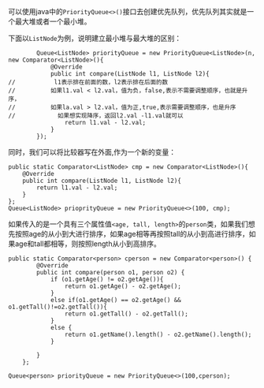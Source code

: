 可以使用java中的`PriorityQueue<>()`接口去创建优先队列，优先队列其实就是一个最大堆或者一个最小堆。


下面以`ListNode`为例，说明建立最小堆与最大堆的区别：

```
        Queue<ListNode> priorityQueue = new PriorityQueue<ListNode>(n, new Comparator<ListNode>(){
            @Override
            public int compare(ListNode l1, ListNode l2){
//           l1表示排在前面的数，l2表示排在后面的数
//          如果l1.val < l2.val，值为负，false,表示不需要调整顺序，也就是升序，
//          如果la.val > l2.val，值为正,true,表示需要调整顺序，也是升序
//            如果想实现降序，返回l2.val -l1.val就可以
                return l1.val - l2.val;
            }
        });
```



同时，我们可以将比较器写在外面,作为一个新的变量：
```
public static Comparator<ListNode> cmp = new Comparator<ListNode>(){
    @Override
    public int compare(ListNode l1, ListNode l2){
        return l1.val - l2.val;
    }
};
Queue<ListNode> prioprityQueue = new PriorityQueue<>(100, cmp);
```


如果传入的是一个具有三个属性值`<age, tall, length>`的`person`类，如果我们想先按照age的从小到大进行排序，如果age相等再按照tall的从小到高进行排序，如果age和tall都相等，则按照length从小到高排序。

```
public static Comparator<person> cperson = new Comparator<person>() {
        @Override
        public int compare(person o1, person o2) {
            if (o1.getAge() != o2.getAge()){
                return o1.getAge() - o2.getAge();
            }
            else if(o1.getAge() == o2.getAge() && o1.getTall()!=o2.getTall()){
                return o1.getTall() - o2.getTall();
            }
            else {
                return o1.getName().length() - o2.getName().length();
            }

        }
    };

Queue<person> priorityQueue = new PriorityQueue<>(100,cperson);
```
